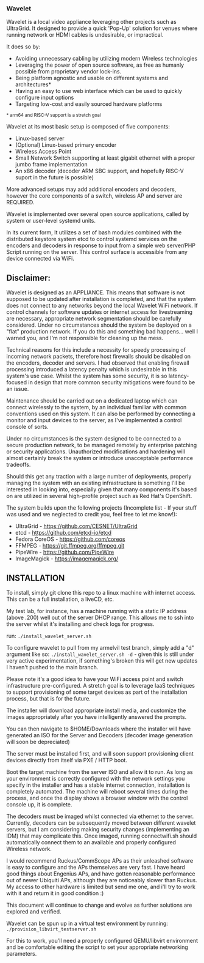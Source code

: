 ### Wavelet

Wavelet is a local video appliance leveraging other projects such as UltraGrid.  It designed to provide a quick 'Pop-Up' solution for venues where running network or HDMI cables is undesirable, or impractical.

It does so by:

* Avoiding unnecessary cabling by utilizing modern Wireless technologies
* Leveraging the power of open source software, as free as humanly possible from proprietary vendor lock-ins.
* Being platform agnostic and usable on different systems and architectures*
* Having an easy to use web interface which can be used to quickly configure input options
* Targeting low-cost and easily sourced hardware platforms

<sub>* arm64 and RISC-V support is a stretch goal</sub>

Wavelet at its most basic setup is composed of five components:

* Linux-based server
* (Optional) Linux-based primary encoder
* Wireless Access Point
* Small Network Switch supporting at least gigabit ethernet with a proper jumbo frame implementation
* An x86 decoder (decoder ARM SBC support, and hopefully RISC-V suport in the future is possible)

More advanced setups may add additional encoders and decoders, however the core components of a switch, wireless AP and server are REQUIRED.

Wavelet is implemented over several open source applications, called by system or user-level systemd units.

In its current form, It utilizes a set of bash modules combined with the distributed keystore system etcd to control systemd services on the encoders and decoders in response to input from a simple web server/PHP Script running on the server.   This control surface is accessible from any device connected via WiFi.

## Disclaimer:

Wavelet is designed as an APPLIANCE.   This means that software is not supposed to be updated after installation is completed, and that the system does not connect to any networks beyond the local Wavelet WiFi network.  If control channels for software updates or internet access for livestreaming are necessary, appropriate network segmentation should be carefully considered.   Under no circumstances should the system be deployed on a "flat" production network.   If you do this and something bad happens... well I warned you, and I'm not responsible for cleaning up the mess.

Technical reasons for this include a necessity for speedy processing of incoming network packets, therefore host firewalls should be disabled on the encoders, decoder and servers.  I had observed that enabling firewall processing introduced a latency penalty which is undesirable in this system's use case.  Whilst the system has some security, it is so latency-focused in design that more common security mitigations were found to be an issue.

Maintenance should be carried out on a dedicated laptop which can connect wirelessly to the system, by an individual familiar with common conventions used on this system.   It can also be performed by connecting a monitor and input devices to the server, as I've implemented a control console of sorts.

Under no circumstances is the system designed to be connected to a secure production network, to be managed remotely by enterprise patching or security applications.  Unauthorized modifications and hardening will almost certainly break the system or introduce unacceptable performance tradeoffs.

Should this get any traction with a large number of deployments, properly managing the system with an existing infrastructure is something I'll be interested in looking into, especially given that many components it's based on are utilized in several high-profile project such as Red Hat's OpenShift.

The system builds upon the following projects (Incomplete list - If your stuff was used and we neglected to credit you, feel free to let me know!):

* UltraGrid      -  https://github.com/CESNET/UltraGrid
* etcd           -  https://github.com/etcd-io/etcd
* Fedora CoreOS  -  https://github.com/coreos
* FFMPEG         -  https://git.ffmpeg.org/ffmpeg.git
* PipeWire       -  https://github.com/PipeWire
* ImageMagick    -  https://imagemagick.org/


## INSTALLATION

To install, simply git clone this repo to a linux machine with internet access.  This can be a full installation, a liveCD, etc.

My test lab, for instance, has a machine running with a static IP address (above .200) well out of the server DHCP range.  This allows me to ssh into the server whilst it's installing and check logs for progress.

run: ```./install_wavelet_server.sh```

To configure wavelet to pull from my armelvil test branch, simply add a "d" argument like so: ```./install_wavelet_server.sh -d``` - given this is still under very active experimentation, if something's broken this will get new updates I haven't pushed to the main branch.

Please note it's a good idea to have your WiFi access point and switch infrastructure pre-configured.   A stretch goal is to leverage IaaS techniques to support provisioning of some target devices as part of the installation process, but that is for the future.

The installer will download appropriate install media, and customize the images appropriately after you have intelligently answered the prompts.

You can then navigate to $HOME/Downloads where the installer will have generated an ISO for the Server and Decoders (decoder image generation will soon be depreciated)

The server must be installed first, and will soon support provisioning client devices directly from itself via PXE / HTTP boot.

Boot the target machine from the server ISO and allow it to run.   As long as your environment is correctly configured with the network settings you specify in the installer and has a stable internet connection, installation is completely automated.  The machine will reboot several times during the process, and once the display shows a browser window with the control console up, it is complete.

The decoders must be imaged whilst connected via ethernet to the server.   Currently, decoders can be subsequently moved between different wavelet servers, but I am considering making security changes (implementing an IDM) that may complicate this.  Once imaged, running connectwifi.sh should automatically connect them to an available and properly configured Wireless network.

I would recommend Ruckus/CommScope APs as their unleashed software is easy to configure and the APs themselves are very fast.  I have heard good things about Engenius APs, and have gotten reasonable performance out of newer Ubiquiti APs, although they are noticeably slower than Ruckus.  My access to other hardware is limited but send me one, and i'll try to work with it and return it in good condition :)

This document will continue to change and evolve as further solutions are explored and verified.

Wavelet can be spun up in a virtual test environment by running: ```./provision_libvirt_testserver.sh```

For this to work, you'll need a properly configured QEMU/libvirt environment and be comfortable editing the script to set your appropriate networking parameters.  